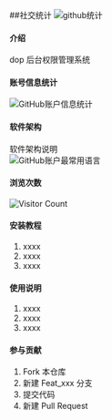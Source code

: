 ##社交统计
![github统计](https://stats.justsong.cn/api/github?username=BoldMonkey&theme=dark&lang=zh-CN)
#### 介绍
dop 后台权限管理系统
#### 账号信息统计
![GitHub账户信息统计](https://github-stats.ubrong.com/api?username=BoldMonkey&show_icons=true&theme=tokyonight)

#### 软件架构
软件架构说明<br>
![GitHub账户最常用语言](https://github-stats.ubrong.com/api/top-langs/?username=BoldMonkey&theme=tokyonight)

#### 浏览次数
![Visitor Count](https://profile-counter.glitch.me/bilibili2023001/count.svg)

#### 安装教程

1.  xxxx
2.  xxxx
3.  xxxx

#### 使用说明

1.  xxxx
2.  xxxx
3.  xxxx

#### 参与贡献

1.  Fork 本仓库
2.  新建 Feat_xxx 分支
3.  提交代码
4.  新建 Pull Request


